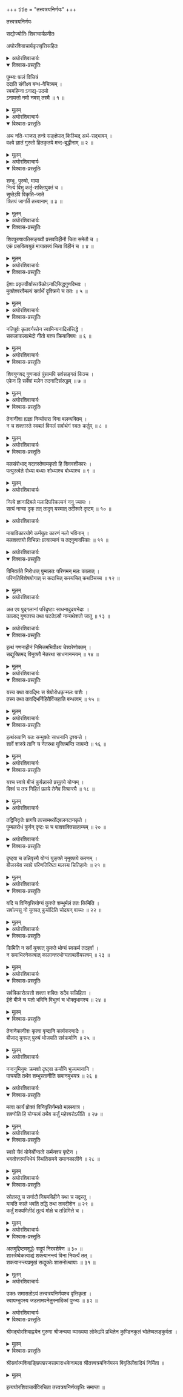 +++
title = "तत्त्वत्रयनिर्णयः"
+++
  
  
  
तत्त्वत्रयनिर्णयः  
  
सद्योज्योतिः शिवाचार्यप्रणीतः  
  
अघोरशिवाचार्यकृतवृत्तिसहितः  
  
<details><summary>अघोरशिवाचार्यः</summary>

सिद्धानि यत् प्रसादाद्  
दृष्टादृष्टानि वाञ्छितान्य् अचिरात् ।    
नत्वा शिवं विधास्ये  
तत्त्व-त्रय-निर्णये वृत्तिम् ॥  

  
तत्र तावदाचार्यः प्रारिप्सित-प्रकरणस्याविघ्न-परिसामाप्त्य्-अर्थं तत्-प्रतिपाद्येनार्थेन विशेषयन् परमेश्वरमेव प्रणमति-  
</details>
  
<details open><summary>विश्वास-प्रस्तुतिः</summary>

पुम्भ्यः फलं विचित्रं  
ददाति संवीक्ष्य बन्ध-वैचित्र्यम् ।  
स्वमहिम्ना ऽनाद्य्-उदयो  
ऽनायत्तो नमो नमस् तस्मै ॥ १ ॥
</details>

<details><summary>मूलम्</summary>

पुम्भ्यः फलं विचित्रं ददाति संवीक्ष्य बन्धवैचित्र्यम् ।  
स्वमहिम्नाऽनाद्युदयोऽनायत्तो नमो नमस्तस्मै ॥ १ ॥
</details>

<details><summary>अघोरशिवाचार्यः</summary>

अनादिरुदयः सर्वविषयज्ञानक्रियाप्रकाशो निर्मलत्वेन यस्य सोऽनाद्युदयः, तस्याप्यादिमुक्तत्वाभ्युपगमेऽनवस्था स्यादिति भावः । अत एव चासौ न कस्यचिदायत्तः, स्वतन्त्र इत्यर्थः । एवंविधो यः शक्त्यात्मना स्वेन महिम्ना बन्धचैचित्र्यमालोक्य मलावृतत्वेनास्वतन्त्रेभ्यः पुरुषेभ्यो विचित्रं फलं ददाति । तत्र पक्वमलेभ्यस्तत्पाकवैचित्र्यानुगुणं परापरमोक्षं ददाति, अपक्वमलेभ्यस्तत्परिपाकार्थमेव कर्मवैचित्र्यानुगुणं भोगरूपं फलं ददातीत्यनेनास्य सर्वानुग्राहकत्वं सिद्धम् । स च शिव एव, तस्यैव सर्वज्ञत्वसर्वकर्तृत्वात्मनाऽनादिसिद्धेन शिवत्वेन योगो यस्तस्मै शिवाय नमो नम इति ॥१ ॥  
  
इत्थं कृतपरगुरुनमस्कारः प्रकरणकरणं प्रतिजानीते-
</details>  
  
<details open><summary>विश्वास-प्रस्तुतिः</summary>

अथ नति-भाजस् तन्त्रे सङ्क्षेपात् किञ्चिद् अर्थ-सद्भावम् ।    
वक्ष्ये ज्ञातं गुरुतो हितकृतये मन्द-बुद्धीनाम् ॥ २ ॥  
</details>

<details><summary>मूलम्</summary>

अथ नतिभाजस्तन्त्रे सङ्क्षेपात् किञ्चिदर्थसद्भावम् ।    
वक्ष्ये ज्ञातं गुरुतो हितकृतये मन्दबुद्धीनाम् ॥ २ ॥  
</details>

<details><summary>अघोरशिवाचार्यः</summary>

अत्र ह्याचार्यः श्रीमद्-रौरव-सिद्धम् अर्थ-सद्-भावं तत्त्व-सङ्ग्रहेण सङ्क्षेपात् प्रकाश्य श्रीमत्-स्वायम्-भुवसिद्धमनेन प्रकाशयति । अत एव तत्समाप्तावुक्तम्- इत्यवदत् तत्त्वानि तु सद्योज्योतिः सुवृत्तिकृत् (श्लो० ५७) इति, श्रीमद्रौरववृत्तेरेव सुवृत्तित्वेन सिद्धत्वात् ।   
अत्राप्युपसंहारे वक्ष्यति- उक्तः समासतोऽयं तत्त्वत्रयनिर्णयश्च वृत्तिकृता ।   
स्वायम्भुवस्य (श्लो० ३२) इति । नतिर्नमस्कारः । सर्वात्मभिः क्रियमाणं भजतीति नतिभागत्र शिव एव, तस्यैव सर्वेश्वरत्वेन सर्वाराध्यत्वात् । तस्य शिवस्य तन्त्रे शास्त्रे गुरुसम्प्रदायादा परमेश्वरमविच्छिन्नाज्ज्ञातं मन्दबुद्धीनां हिताय वक्ष्य इति ॥ २ ॥
</details>  
  
<details open><summary>विश्वास-प्रस्तुतिः</summary>

शम्भुः, पुरुषो, माया  
नित्यं विभु कर्तृ-शक्तियुक्तं च ।    
सुप्तेऽपि विकृति-जाते  
त्रितयं जागर्ति तत्त्वानाम् ॥ ३ ॥  
</details>

<details><summary>मूलम्</summary>

शम्भुः पुरुषो माया नित्यं विभु कर्तृशक्तियुक्तं च ।    
सुप्तेऽपि विकृतिजाते त्रितयं जागर्ति तत्त्वानाम् ॥ ३ ॥  
</details>

<details><summary>अघोरशिवाचार्यः</summary>

अत्र शं सुखम् अप्रेर्यता-रूपं भावयतीति **शम्भुः** ।  
**शम्भु**-शब्देन समवेत-शक्त्य्-अविना-भूतः शिवः कथ्यते,  
**पुरुष**-शब्देन च जात्य्-एक-वचनेन सर्वे आत्मानः,  
**माया**-शब्देन च तन्त्रोच्चारितेन  
माया--महा-माया-रूपं शुद्धाशुद्धं जगद्-उपादान-द्वयम् उच्यते ।  
यदुक्तं श्रीमद्रौरवे- मायोपरि महामाया (४।२८) इति ।  

तच् च **त्रितयं नित्यम्** - अनादित्वात्,  
तेषाम् अप्य् आदिमत्त्वे ऽनवस्था-प्रसङ्गात्,  
नित्यत्वेन श्रवणाच् च ।   

किञ्च, **विभु** । तत्र शम्भुपुरुषौ सर्वगतावेव, असर्वगतत्वे व्योमादिवदमूर्तत्वेन गमनासम्भवात् । शिवस्य सर्वाधिष्ठानत्वमात्मनश्च देशान्तरकर्मफलभोगो नोपपद्यते यतः । माया च स्वकार्यव्यापिका । अत्र च मलस्याऽनाद्यात्मावारकत्वेनार्थान्नित्यत्वं व्यापित्वं च सिद्धमिति न पृथक् तस्योपादानम् । तथा कर्तृशक्तियुक्तं च । तत्र पतिपुरुषौ चेतनत्वाद् जगत्कर्तृत्वेन भोक्तृतया च कर्तृशक्तियुक्तौ, कर्तृत्वादेव च ज्ञातृशक्तियुक्तौ । दृक्क्रियात्मकमेव च स्वरूपं चैतन्यस्य । यच्छ्रूयते- चैतन्यं दृक्क्रियारूपम् (मृ० वि० २।५) इति । माया च कर्तुः परमेश्वरस्य शक्त्याऽधिष्ठिता । ततश्च तत्त्वानां त्रितयं कार्यवर्गे सङ्गृहीतेऽपि जागर्ति प्रकाशत एव ॥ ३ ॥  
  
इत्थमेषां साधर्म्यमुक्त्वा वैधर्म्यमाह-
</details>  
  
<details open><summary>विश्वास-प्रस्तुतिः</summary>

शिवपुरुषावतिसङ्ख्यौ प्रसवविहीनौ चिता समेतौ च ।    
एकं प्रसवित्वयुतं मायातत्त्वं चिता विहीनं च ॥ ४ ॥  
</details>

<details><summary>मूलम्</summary>

शिवपुरुषावतिसङ्ख्यौ प्रसवविहीनौ चिता समेतौ च ।    
एकं प्रसवित्वयुतं मायातत्त्वं चिता विहीनं च ॥ ४ ॥  
</details>

<details><summary>अघोरशिवाचार्यः</summary>

तत्र आत्मवर्गोऽनन्तत्वादतिसङ्ख्यः, शिवोऽप्यनन्तचिदचिद्वस्त्वधिष्ठानादौपचारिणेक भेदानन्त्येन युक्तत्वादुपचारेणातिसङ्ख्यः । अथवा मुक्तात्मनामपि मलापनयनादभिव्यक्तेन सर्वविषयेण ज्ञानक्रियात्मना शिवत्वेन योगाच्छिवपदेनोपादानं कृत्वाऽतिसङ्ख्यत्वमुक्तम् । तौ च द्वावविकारित्वात् प्रसवेन परिणामात्मना विहीनौ प्रोक्तवच्चैतन्ययुक्तौ च । मायातत्त्वं तु शद्धमशुद्धं वा परमोपादानत्वादेकम् ।   
अनेकत्वे ह्यचैतन्ये सत्यनेकत्वात् कारणपूर्वकत्वं स्यात् । उपादानत्वादेव च तत् कार्यप्रसवयुक्तं मृदादिवदचेतनं च ॥ ४ ॥  
  
इत्थं शिवात्मनोर्मायातत्त्वाद् वैधर्म्यं प्रदर्श्याऽधुना शिवस्यात्मनां च वैधर्म्यं दर्शयितुमाह-
</details>  
  
<details open><summary>विश्वास-प्रस्तुतिः</summary>

ईशाः प्रवृत्तवीर्यास्तत्रैकोऽनादिसिद्धगुणविभवः ।    
मुक्तेश्वरवैमल्यं सर्वार्थे दृक्क्रिये च ततः ॥ ५ ॥  
</details>

<details><summary>मूलम्</summary>

ईशाः प्रवृत्तवीर्यास्तत्रैकोऽनादिसिद्धगुणविभवः ।    
मुक्तेश्वरवैमल्यं सर्वार्थे दृक्क्रिये च ततः ॥ ५ ॥  
</details>

<details><summary>अघोरशिवाचार्यः</summary>

प्रवृत्तवीर्याः सर्वविषयसामर्थ्या ये, ते सर्व एव स्वतन्त्रत्वादीशशब्दवाच्याः ।   
तेषु मध्यादेकः परमशिवोऽनादिसिद्धगुणसम्पदित्युक्तम् । ततश्च मुक्तात्मनां पतिसमत्वभाजाम्, ईश्वराणां विद्येश्वरादीनां ततः शिवादेव निमित्तभूताद्वैमल्यं शिवत्वाभिव्यक्तिश्च सम्पन्ना । तत्र विद्येशादयोऽधिकारमलांशयोगाच्छिवनियोगेनाधिकारं कुर्वन्ति, मुक्तात्मानस्तु तदप्रेर्यत्वात् तेनैव परानुग्रहनिर्वाहाच्च न प्रवर्तन्ते ॥ ५ ॥  

नन्वनादिमुक्तस्य शिवस्यापि सकलनिष्कलादिभेद ईशानतत्पुरुषादिभेदश्च श्रूयते, अत आह-  
</details>  

<details open><summary>विश्वास-प्रस्तुतिः</summary>

नतिपूर्वः कृतवर्गस्तेन स्वामिन्यनादिसंसिद्धे ।  
सकलाकलप्रभेदो गीतो यश्च क्रियाविषयः ॥ ६ ॥
</details>

<details><summary>मूलम्</summary>

नतिपूर्वः कृतवर्गस्तेन स्वामिन्यनादिसंसिद्धे ।  
सकलाकलप्रभेदो गीतो यश्च क्रियाविषयः ॥ ६ ॥
</details>

<details><summary>अघोरशिवाचार्यः</summary>

कृतवर्गः शुद्धाशुद्धरूपः कार्यवर्गः, नतिपूर्वं शुद्धाशुद्धोपादानपरिणामपूर्वः, उत्पद्यत इति शेषः । तेनाऽनादिसिद्धे तस्मिन् यः सकलादिभेदः, यश्च क्रियाविषयः सृष्ट्यादिपञ्चककृत्यविषयः सद्योजातादिभेदः, स्वकार्योद्योगादिभेदात् सृष्ट्यादिकार्योपाधिभेदाच्चोपचारेण शास्त्रेषु गीतो न परमार्थिकः । यच्छ्रूयते- अधिकारी च भोगी च लयी स्यादुपचारतः इति, तद्भेदः कृत्यभेदेन न भेदः परमार्थतः इति (च?), ईशः सदाशिवः शान्तः कृत्यभेदाद् विभिद्यते इति (च) । पशुविषयः सकलाकलप्रभेदो वास्तव एव । तथाहि- बन्धत्रययुक्तः कलादियोगे, विज्ञानादिना कर्मक्षयेऽपि संस्कारवशात् किञ्चित्कालमवस्थितश्चेति द्विविधः सकलः । अकलोऽपि द्विविधः । तत्र प्रलयेन कलादेरुपसंहृतत्वान्मलकर्मयुक्तः प्रलयाकलः, विज्ञानयोगादिना कर्मक्षयेण केवलमलमात्रयुक्तो विज्ञानकेवलः ।   
मुक्तस्त्वमल एव । यदुक्तं श्रीमत्स्वायम्भुवे- अथात्माऽविमलो बद्धः पुनर्मुक्तश्च दीक्षया । विज्ञेयः स त्रिधावस्थः केवलः सकलोऽमलः ॥ इति ॥ ६ ॥

अथ बद्धस्वरूपमाह-
</details>

<details open><summary>विश्वास-प्रस्तुतिः</summary>

शिवगुणवद् गुणजातं पुंसामपि सर्वसङ्गतं किञ्च ।  
एकेन हि सर्वेषां मलेन तदनादिसंरुद्धम् ॥ ७ ॥
</details>

<details><summary>मूलम्</summary>

शिवगुणवद् गुणजातं पुंसामपि सर्वसङ्गतं किञ्च ।  
एकेन हि सर्वेषां मलेन तदनादिसंरुद्धम् ॥ ७ ॥
</details>

<details><summary>अघोरशिवाचार्यः</summary>

शिववज्ज्ञानक्रियात्मकं व्यापकं स्वरूपमात्मनामप्यस्तीति । उक्तं च श्रीमन्मृगेन्द्रे- चैतन्यं दृक्क्रियारूपं तदस्त्यात्मनि सर्वदा । सर्वतश्च यतो मुक्तौ श्रूयते सर्वतोमुखम् ॥ (वि० २।५) इति । तच्च व्यञ्जकापेक्षत्वात् सर्वेषामात्मनां स्वरूपं केनचिदेकेन मलेनानादिकृत्वा संरुद्धमवसीयते । तच्च मलमनादित्वादेकमेव । अनेकत्वे ह्यचेतनत्वाद् घटादिवत् कारणान्तरं मृग्यम् । ततश्चात्मनामनाद्यावरणं न सम्भवति । तदुक्तं श्रीमत्स्वायम्भुवे- अथानादिमलः पुंसाम् (३३।१) इति ॥ ७ ॥
</details>

<details open><summary>विश्वास-प्रस्तुतिः</summary>

तेनानीशा ह्यज्ञा निर्व्यापारा विना बलव्यक्तिम् ।  
न च शक्तास्ते स्वबलं विमलं सर्वार्थगं स्वतः कर्तुम् ॥ ८ ॥
</details>

<details><summary>मूलम्</summary>

तेनानीशा ह्यज्ञा निर्व्यापारा विना बलव्यक्तिम् ।  
न च शक्तास्ते स्वबलं विमलं सर्वार्थगं स्वतः कर्तुम् ॥ ८ ॥
</details>

<details><summary>अघोरशिवाचार्यः</summary>

मलयुक्तत्वाच्चात्मानः स्वबलव्यक्तिं विनाऽस्वतन्त्रा अज्ञा अक्रियाश्च भवन्ति, ततस्तद्व्यञ्जकं शिवमपेक्षन्त इति भावः । नन्वात्मानो ज्ञानादिना स्वबलव्यक्तिं करिष्यन्ति ? तदयुक्तमित्याह- न च शक्ता इति । अयमभिप्रायः- मलस्य द्रव्यत्वाच्चक्षुषः पटलस्येव न ज्ञानमात्रान्निवृत्तिः, अपि तु चक्षुर्वैद्यव्यापारेणेवेश्वरव्यापारेण दीक्षाख्येनैवेति । एतच्च विस्तरेणोक्तमस्माभिस्तत्त्वसङ्ग्रहलघुटीकायाम् ॥ ८ ॥
</details>

  
<details open><summary>विश्वास-प्रस्तुतिः</summary>

मलसंरोधाद् यदतस्तेषामकृतो हि शिववशीकारः ।    
पत्युस्त्वेते रोध्या बध्याः शोध्याश्च बोध्याश्च ॥ ९ ॥  
</details>

<details><summary>मूलम्</summary>

मलसंरोधाद् यदतस्तेषामकृतो हि शिववशीकारः ।    
पत्युस्त्वेते रोध्या बध्याः शोध्याश्च बोध्याश्च ॥ ९ ॥  
</details>

<details><summary>अघोरशिवाचार्यः</summary>

मलावृतत्वात् तेषामनावृतेन शिवेन वशीकारोऽकृतोऽनादिसिद्ध इति यदतोऽस्मात् कारणात् ते रोधशक्त्या रोध्याः, कर्मभोगार्थं कलादिबन्धेन बध्याश्च ।   
रोधश्चात्र पाशसामर्थ्योत्पादनेनात्मनां यथानुगुणभोगभोजनात्मकस्तिरोभावः ।   
ततश्च मलपरिपाके सति दीक्षया मलादिपाशापनयनेन शोध्याः, तयैव शिवत्वव्यक्त्या प्रबोध्याश्च भवन्ति ॥ ९ ॥  
  
अत्र पराशङ्का-  
</details>  
  
नित्ये ज्ञानादिबले मलादिपरिकल्पनं ननु ज्यायः ।  
सत्यं नान्या दृक् तत् तादृग् यस्मात् तदीश्वरे दृष्टम् ॥ १० ॥  

<details><summary>अघोरशिवाचार्यः</summary>

ननु ज्ञानक्रियाबले नित्ये सिद्धे तदावारकत्वेन मलादिकल्पनं ज्यायो भवति नान्यथा, तस्य तु कादाचित्कत्वदर्शनात् कथमेवं कल्प्यते ? अत आह- सत्यमिति ।   
यस्मादीश्वरे तद् ज्ञानक्रियात्मकं चैतन्यं तादृग् नित्यं दृष्टम्, तस्मादात्मस्थमपि तत् चैतन्यत्वान्नान्या दृग् नित्यमेव । अन्यथा आत्मनां विकारित्वेनाचेतनत्वादनित्यत्वादिदोषप्रसङ्गः स्यादिति भावः ॥ १० ॥  
  
किञ्च, मलाद्यभावे शरीरादियोगोऽप्यस्य न सम्भवतीत्याह-  
</details>  
  
मायाविकारयोगे कर्मयुतः कारणं मलो भविनाम् ।  
मलशक्तयो विभिन्नाः प्रत्यात्मानं च तद्गुणावरिकाः ॥ ११ ॥  

<details><summary>अघोरशिवाचार्यः</summary>

कर्मभोगार्थमेव शरीरादेरिष्टत्वान्निर्मलस्य मुक्तात्मनस्तदसम्भवाच्च शरीरादियोगो नास्ति । तदुक्तं श्रीमत्स्वायम्भुवे- तद्भावभाविनो भावाः सर्वे मायात्मकाः पशोः इति, तथा- कर्मतश्च शरीराणि विविधानि (विषयाः कारकाणि चेति तत्रत्यः पाठः ।) शरीरिणाम् (स्वाय० ३२।१३) इति । नन्वेवं चेन्मलस्यैकत्वादेकमोक्षे सर्वमोक्षप्रसङ्गः ? अत आह- मलशक्तय इति । मलस्य प्रत्यात्मनियतानेकशक्तित्वादेकस्याः पाकेन निवृत्तौ तदावार्यस्यैव मोक्षो न सर्वस्येति भावः ॥ ११ ॥  
  
एतदेवाह-
</details>  
  
<details open><summary>विश्वास-प्रस्तुतिः</summary>

विनिवर्तते निरोधात् पुम्बलतः परिणमन् मलः कालात् ।    
परिणतिविशेषयोगात् स कदाचित् कस्यचित् कथञ्चिच्च ॥ १२ ॥  
</details>

<details><summary>मूलम्</summary>

विनिवर्तते निरोधात् पुम्बलतः परिणमन् मलः कालात् ।    
परिणतिविशेषयोगात् स कदाचित् कस्यचित् कथञ्चिच्च ॥ १२ ॥  
</details>

<details><summary>अघोरशिवाचार्यः</summary>

मलो हि परिणमन् पुम्बलविषयादावरणान्निवर्तते । स चाचेतनत्वान्न स्वयं निवर्तते, अपि त्वीश्वरस्य व्यापारेणैवेत्युक्तम् । स च परिणामः क्रमविकासस्वभावानां पद्मानामिवाऽनियतकाल इत्याह- परिणतिविशेष इति ॥ १२ ॥  
  
अत एव परिणतिविशेषयोगान्मलपाकतारतम्येनात्मनां साधनभेदात् परापरमुक्तिभेद इत्याह-  
</details>  
  
अत एव पुद्गलानां परिदृष्टाः साधनादुदयभेदाः ।  
कालाद् गुणतश्च तथा घटतेऽसौ नान्यथेशतो जातु ॥ १३ ॥  

<details><summary>अघोरशिवाचार्यः</summary>

मोक्षः सप्तप्रकारोऽयम् (यो० ५।६७) इत्यादि श्रीमतङ्गादिश्रूयमाणः साधनभेदाद् भक्तिश्रद्धादिगुणभेदात् कालभेदाच्च जायमानोऽसौ मोक्षात्मक उदयभेदो मलपरिणतिविशेषादेव घटते, नान्यथा । न चेश्वरात् तदनपेक्षादेष भेदो भवति, पक्षपातादिदोषप्रसङ्गात् । न चास्य सर्वानुग्राहकस्य पक्षपातः ॥ १३ ॥  
  
अत एव नैष्ठिक्यादिदीक्षाभेदस्याप्युपपत्तिरित्याह-
</details>  
  
<details open><summary>विश्वास-प्रस्तुतिः</summary>

इत्थं गणनाहीनं निमित्तमभिवीक्ष्य चेश्वरेणोक्तम् ।    
सद्युक्तिमद् विमुक्तौ नेतरथा साधनानन्त्यम् ॥ १४ ॥  
</details>

<details><summary>मूलम्</summary>

इत्थं गणनाहीनं निमित्तमभिवीक्ष्य चेश्वरेणोक्तम् ।    
सद्युक्तिमद् विमुक्तौ नेतरथा साधनानन्त्यम् ॥ १४ ॥  
</details>

<details><summary>अघोरशिवाचार्यः</summary>

एकरूपे मलपरिपाके तन्निवृत्त्युपायस्तत्फलं चैकरूपमेव स्यादिति भावः । एष च दीक्षाभेदो मलपरिपाकादिभेदश्चास्माभिः मृगेन्द्रवृत्तिदीपिकायां विस्तरेणोक्तः ॥ १४ ॥  
  
साधनानन्त्यमेव प्रपञ्चयितुमाह-
</details>  
  
<details open><summary>विश्वास-प्रस्तुतिः</summary>

यस्य यथा यावद्भिः स श्रेयोरोधकृन्मलः पाशैः ।    
तस्य तथा तावद्भिर्निहितैर्विजहाति बन्धत्वम् ॥ १५ ॥  
</details>

<details><summary>मूलम्</summary>

यस्य यथा यावद्भिः स श्रेयोरोधकृन्मलः पाशैः ।    
तस्य तथा तावद्भिर्निहितैर्विजहाति बन्धत्वम् ॥ १५ ॥  
</details>

<details><summary>अघोरशिवाचार्यः</summary>

यस्य विज्ञानकलादेरात्मनो यावद्भिः पाशैः सह यथा मलो रोधं करोति ।   
विज्ञानकलस्य केवल एवाज्ञत्वाक्रियत्वव्याघातभाक्त्वादिभिः स्वकार्यात्मकैः पाशैः संरोधकृत् । तदुक्तं श्रीमत्स्वायम्भुवे- तत्सद्भाववशोऽज्ञत्वादिति पाशौघः इति ।   
प्रलयाकलस्य तु कर्मभिश्च, सकलस्यापि तदनुगुणैः साधारणासाधारणरूपैस्तद्भुवनादिभिश्च रोधं करोति, तस्य तावद्भिरात्मना सह निहितैः सद्भिर्बन्धत्वं विजहाति ॥ १५ ॥  
  
ततश्च-
</details>  
  
<details open><summary>विश्वास-प्रस्तुतिः</summary>

इत्थंरूपाणि यतः सन्मुक्तेः साधनानि दृश्यन्ते ।    
शार्वे शास्त्रे तानि च नेतरथा युक्तिमन्ति जायन्ते ॥ १६ ॥  
</details>

<details><summary>मूलम्</summary>

इत्थंरूपाणि यतः सन्मुक्तेः साधनानि दृश्यन्ते ।    
शार्वे शास्त्रे तानि च नेतरथा युक्तिमन्ति जायन्ते ॥ १६ ॥  
</details>

<details><summary>अघोरशिवाचार्यः</summary>

इत्थंरूपाणि व्यस्तसमस्तपाशच्छेदकारीणि सकलादिभेदेन साधारनिराधारभेदानि नैष्ठिक्यादिभेदभिन्नानि च दीक्षाख्यानि साधनानि यतः शास्त्रे श्रूयन्ते, ततश्चतानीतरथा मलपरिणतिविशेषात्मककारणभेदाभावे युक्तिमन्ति च न भवन्ति । ततः साधनभेदः, श्रुत्यन्यथानुपपत्त्या मोक्षभेदः, तत्कारणमलपरिपाकभेदश्चावश्यमभ्युपगन्तव्यः । मलपरिपाकचिह्नानि च शास्त्रेषु श्रूयन्ते- येषां शरीरिणां शक्तिः पतत्यविनिवृत्तये । तेषां तल्लिङ्गमौत्सुक्यं मुक्तौ द्वेषो भवस्थितौ ॥ भक्तिश्च शिवभक्तेषु श्रद्धा तच्छासके  
  
विधौ । (मृ० वि० ५।४-५) इत्यादि । ततस्तच्चिह्ननिश्चय एव गुरुभिर्दीक्षा कर्तव्या, नान्यथेति ॥   
१६ ॥  
  
तत्र प्रश्नः-  
  
परिणामयति मलं कः कर्मापेक्ष्यैव चित्रकमणुभ्यः ।  
बीजाद् ददाति चित्र्यं निष्कृष्य च यः ससाधनं भोगम् ॥ १७ ॥  
  
मलस्याचेतनत्वान्न स्वतः पाको युज्यत इत्यर्थः । अत्र उत्तरमाह- कर्मापेक्ष्यैवेति । यः कर्मवैचित्र्यानुगुणं भोगं सुखदुःखात्मकं तत्साधनानि शरीरादीनि बीजाद् मायातत्त्वादशुद्धान्निष्कृष्योत्पाद्य ददाति, स शिव एव मलमपि रोधशक्त्या पाचयति ।   
तत्र च अशुद्धाध्वन्यनन्तद्वारेणैवाऽस्य कर्तृत्वम् । यदुक्तं श्रीमत्किरणे- शुद्धेऽध्वनि शिवः कर्ता प्रोक्तोऽनन्तोऽसिते प्रभुः (वि० ३।२७) इति ॥ १७ ॥  
  
किञ्च-
</details>  
  
<details open><summary>विश्वास-प्रस्तुतिः</summary>

यश्च स्वापे बीजं कुर्वन्नास्ते प्रसूतये योग्यम् ।    
विश्वं च तत्र निहितं प्रलये तेनैव विश्रान्त्यै ॥ १८ ॥  
</details>

<details><summary>मूलम्</summary>

यश्च स्वापे बीजं कुर्वन्नास्ते प्रसूतये योग्यम् ।    
विश्वं च तत्र निहितं प्रलये तेनैव विश्रान्त्यै ॥ १८ ॥  
</details>

<details><summary>अघोरशिवाचार्यः</summary>

स्वापे शिवोऽपि चित्रशक्तिं मायां पुनः प्रसवयोग्यां करोति, तथाविधांश्चात्मनः पुनर्भोगयोग्यान् विधत्ते ॥ १८ ॥  
  
कर्म च भुक्त्यै पुंसां जाग्रति विश्वेऽपि किञ्चिदीशानः ।  
समलं स महाबलदः कारुण्यात् सर्वदैव विनिवृत्त्यै ॥ १९ ॥  
  
कर्म च पुंसां भोगयोग्यं करोति पाचयतीत्यर्थः । तदुक्तं श्रीमन्मृगेन्द्रे-

स्वापेऽप्यास्ते बोधयन् बोधयोग्यान् रोध्यान् रुन्धन् पाचयन् कर्मिकर्म ।  
मायाशक्तीर्व्यक्तियोग्याः प्रकुर्वन् पश्यन् सर्वं यद्यथा वस्तुजातम् ॥ इति, 

(वि० ४।१५)

भोगसाधनमाक्षिप्य कृत्वा कारणसंश्रयम् ।    
तच्च सात्मकमाक्रम्य विश्रमायावतिष्ठते ॥  
भविनां भवखिन्नानां सर्वभूतहितो यतः । इति च ।  
     (वि० ४।१३-१४)  
  
इत्थं प्रलयेऽपि शिवस्य व्यापारं प्रदर्श्य स्थितिकाले तद्व्यापारमाह- जाग्रति विश्वेऽपीति । महान्तं बलं सर्वज्ञसर्वकर्तृतारूपमात्मभ्यो ददातीति महाबलदः स  
  
ईशानो विश्वे जाग्रत्यपि सर्वदा करुणायुक्तत्वान्मलसहितं किञ्चित् कर्म पाकेन भोगेन विनिवृत्त्यै योग्यं करोति, मलपरिपाकार्थं यत्किञ्चित् पक्वं कर्म स्थितिकाले भोजयतीत्यर्थः ॥ १९ ॥  
  
किञ्च-  
</details>  

तद्विनिवृत्तेः प्रागपि तत्सामर्थ्योद्बलनदानकृते ।  
पुम्बलरोधं कुर्वन् दृष्टः स च पाशशक्तिसाहाय्यम् ॥ २० ॥  

<details><summary>अघोरशिवाचार्यः</summary>

मलनिवृत्तेः प्रागपि तस्याचेतनस्य स्वतः पाकस्यासम्भवात् तत्सामर्थ्योपोद्बलनार्थं तिरोधानशक्त्या पुरुषबलरोधं पाशशक्तिसाहाय्यं च कुर्वन् परमेश्वरो दृश्यते । नन्वात्मानुग्रहाय प्रवृत्तस्यात्मतिरोधानेन पाशानुग्रहोऽनुपपन्नः ? तन्न, मलस्य पाकादेव निवर्तयितुं शक्यत्वात् । तत्पाकार्थं मायीयबन्धसम्बन्धेन भोगभोजनात्मकं तिरोधानं दुःखावहं क्षारादिनेव वैद्यः करोतीति तदप्यनुग्रहार्थमेवेत्यविरोधः । तदुक्तं श्रीमन्मृगेन्द्रे- यथा क्षारादिना वैद्यस्तुदन्नपि न रोगिणम् । कोटाविष्टार्थदायित्वाद् दुःखहेतुः प्रतीयते ॥ (वि० ७।१८) इति ॥ २० ॥  
  
ततश्च-
</details>  
  
<details open><summary>विश्वास-प्रस्तुतिः</summary>

दृष्ट्वा च तन्निवृत्त्यै योग्यं युङ्क्ते नृमुक्तये करणम् ।    
बीजस्येव स्वापे परिणतिरिष्टा मलस्य चितिहानेः ॥ २१ ॥  
</details>

<details><summary>मूलम्</summary>

दृष्ट्वा च तन्निवृत्त्यै योग्यं युङ्क्ते नृमुक्तये करणम् ।    
बीजस्येव स्वापे परिणतिरिष्टा मलस्य चितिहानेः ॥ २१ ॥  
</details>

<details><summary>अघोरशिवाचार्यः</summary>

निवृत्तियोग्यं पक्वं तन्मलं दृष्ट्वा शिवः पशुमोक्षाय दीक्षाख्यं स्वशक्तिरूपं करणं युङ्क्ते, प्रयोजयतीत्यर्थः । यद्येवं कर्मभोगस्यैव मलपाकहेतुतयाऽभिधानात् प्रलये मलस्य पाको न स्यादत आह- बीजस्येवेति ।   
अचेतनत्वान्मलस्य मायावच्चेतनशिवाधिष्ठानेन तदानीमपि पाकः सम्भवत्येवेत्युक्तम् ॥ २१ ॥  
  
अत्र पराशङ्का-
</details>  
  
<details open><summary>विश्वास-प्रस्तुतिः</summary>

यदि च विनिवृत्तियोग्यं कुरुते शम्भुर्मलं ततः किमिति ।    
सर्वात्मसु नो युगपत् कुर्यादिति चोदयन् वाच्यः ॥ २२ ॥  
</details>

<details><summary>मूलम्</summary>

यदि च विनिवृत्तियोग्यं कुरुते शम्भुर्मलं ततः किमिति ।    
सर्वात्मसु नो युगपत् कुर्यादिति चोदयन् वाच्यः ॥ २२ ॥  
</details>

<details><summary>अघोरशिवाचार्यः</summary>

इत्थं वदन्नेवं प्रत्यनुयोज्य इत्याह- इति चोदयन्निति । कथमित्याह-
</details>  
  
<details open><summary>विश्वास-प्रस्तुतिः</summary>

किमिति न सर्वं युगपत् कुरुते भोग्यं स्वकर्म तदहर्वा ।    
न समाधिरनेकत्वात् कालान्तरभोग्यताबलीयस्त्वम् ॥ २३ ॥  
</details>

<details><summary>मूलम्</summary>

किमिति न सर्वं युगपत् कुरुते भोग्यं स्वकर्म तदहर्वा ।    
न समाधिरनेकत्वात् कालान्तरभोग्यताबलीयस्त्वम् ॥ २३ ॥  
</details>

<details><summary>अघोरशिवाचार्यः</summary>

तदहर्वेति । यदैवागतं तदैवेत्यर्थः । ननु कर्मणामश्वमेधब्रह्महत्यादीनां विरुद्धफलत्वान्न एकस्मिन् काले भोगः सम्भवतीति चे, तदेतत्समाधानं न युक्तमित्याह- न समाधिरिति ॥ २३ ॥  
  
कथं न समाधिरित्यत आह-
</details>  
  
<details open><summary>विश्वास-प्रस्तुतिः</summary>

सर्वविकारोत्पत्तौ शक्ता शक्तिः सदैव सन्निहिता ।    
ईशे बीजे च यतो भविनि विभुत्वं च भोक्तृभावश्च ॥ २४ ॥  
</details>

<details><summary>मूलम्</summary>

सर्वविकारोत्पत्तौ शक्ता शक्तिः सदैव सन्निहिता ।    
ईशे बीजे च यतो भविनि विभुत्वं च भोक्तृभावश्च ॥ २४ ॥  
</details>


<details open><summary>विश्वास-प्रस्तुतिः</summary>

तेनानेकानीशः कृत्वा वृन्दानि कार्यकरणादेः ।    
बीजाद् युगपत् पुरुषं भोजयति सर्वकर्माणि ॥ २५ ॥  
</details>

<details><summary>मूलम्</summary>

तेनानेकानीशः कृत्वा वृन्दानि कार्यकरणादेः ।    
बीजाद् युगपत् पुरुषं भोजयति सर्वकर्माणि ॥ २५ ॥  
</details>

<details><summary>अघोरशिवाचार्यः</summary>

यस्माच्छिवे साधारणासाधारणमायाविकारोत्पत्तौ समर्था शक्तिर्वर्तते, मायायां च समस्तकर्मफलव्यापकत्वं संसारिणि च व्यापकत्वं भोक्तृत्वं च विद्यते, ततो मायातत्त्वाद् युगपदेवानेकानि शरीरादीन्युत्पाद्य शिवः पुरुषं सर्वकर्माणि भोजयेदिति भवत्पक्षेऽपि प्रसज्यते ॥ २४-२५ ॥  
  
पुनरपि पूर्वपक्ष्याशङ्कते-  
</details>  
  
नन्वनुमिनुमः क्रमशो दृष्ट्वा कर्माणि भुज्यमानानि ।  
पाचयति तथैव शम्भुस्तानीति समानमुभयत्र ॥ २६ ॥  

<details><summary>अघोरशिवाचार्यः</summary>

क्रमिकस्य भोग्यस्य दर्शनात् क्रमिक एव कर्मपाकः शिवेन पाच्ययोग्यतानुरूपं पद्मादेरिव सवित्रादिना क्रियत इत्यनुमीयते । ततो नास्माकं युगपत् कर्मभोजनप्रसङ्गः । एवं चेदस्माभिरपि क्रमिक एवात्मनां संसारवैराग्यशिवभक्त्यादिशक्तिपातचिह्नं दृष्ट्वा शक्तिपातहेतुर्मलपाकस्तादृशोऽनुमीयते । ततो न सर्वेषां युगपन्मलपरिपाक इति वयमपि न पर्यनुयोज्या एव । यदुक्तम्- (लौकिकन्यायसाहस्र्यां १३९ सङ्ख्याको न्याय इति म० पा० वृत्तौ विद्यापादे (पृ० २१८-२१९, टि० २२) द्रष्टव्यम् ।) यत्र स्यादुभयोर्दोषः परिहारोऽपि वा समः । नैकः पर्यनुयोक्तव्यस्तादृगर्थविनिश्चये ॥ इत्यभिप्रायेणाह- समानमिति ॥ २६ ॥  
  
एतदेव प्रपञ्चयति-
</details>  
  
<details open><summary>विश्वास-प्रस्तुतिः</summary>

मत्वा कार्यं प्रोक्तं विनिवृत्तिर्गम्यते मलस्यात्र ।    
शक्नोति हि योग्यत्वं तथैव कर्तुं महेश्वरोऽपीति ॥ २७ ॥  
</details>

<details><summary>मूलम्</summary>

मत्वा कार्यं प्रोक्तं विनिवृत्तिर्गम्यते मलस्यात्र ।    
शक्नोति हि योग्यत्वं तथैव कर्तुं महेश्वरोऽपीति ॥ २७ ॥  
</details>

<details><summary>अघोरशिवाचार्यः</summary>

अत्र हि प्रोक्तं कार्यं दीक्षानुष्ठानात्मकं शक्तिपाताविनाभूतं दृष्ट्वा मलस्य विनिवृत्तिर्ज्ञायते, ततः क्रमिककार्यदर्शनात् क्रमिकमेव मलपरिपाकं शिवः कुर्यान्न युगपदित्यनुमीयत इत्यर्थः ॥ २७ ॥  
  
इत्थं क्रमिकस्यैव मलपाकादेः स्थितिकाले दर्शनात् संहारसमयेऽपि पाच्यानुगुण एव मलादेः पाको न युगपत् सर्वेषां पाकोत्पत्तिरिति तद्विषयप्रश्नेऽपि भवता उत्तरमभिधेयम्,  
  
अतोऽस्मान् प्रति युगपन्मलपाकपर्यनुयोगो भवतो न युक्त इत्यभिप्रायेणाह-
</details>  
  
<details open><summary>विश्वास-प्रस्तुतिः</summary>

स्वापे चैवं योनेर्योग्यत्वे कर्मणश्च पृष्टेन ।    
भवतोत्तरमभिधेयं स्थितिसमये समानकालीने ॥ २८ ॥  
</details>

<details><summary>मूलम्</summary>

स्वापे चैवं योनेर्योग्यत्वे कर्मणश्च पृष्टेन ।    
भवतोत्तरमभिधेयं स्थितिसमये समानकालीने ॥ २८ ॥  
</details>

<details><summary>अघोरशिवाचार्यः</summary>

योनेर्मायाया योग्यत्वं प्रसूतिसामर्थ्योत्पादः, कर्मणस्तु फलदानयोग्यत्वं पाक एव । शेषं सुगमम् ॥ २८ ॥  
  
कथमुत्तरमभिधेयमित्यत आह-
</details>  
  
<details open><summary>विश्वास-प्रस्तुतिः</summary>

स्रोतस्तु च सर्गादौ नियमविहीने यथा च यद्वस्तु ।    
यावति काले भवति तद्धि तथा तावदीशेन ॥ २९ ॥  
कर्तुं शक्यमितीदं तुल्यं मोक्षे च तन्निमित्ते च ।
</details>

<details><summary>मूलम्</summary>

स्रोतस्तु च सर्गादौ नियमविहीने यथा च यद्वस्तु ।    
यावति काले भवति तद्धि तथा तावदीशेन ॥ २९ ॥  
कर्तुं शक्यमितीदं तुल्यं मोक्षे च तन्निमित्ते च ।  
</details>

<details><summary>अघोरशिवाचार्यः</summary>
 
एवमुत्पत्तिनियमविहीने शरीरादिसर्गे तत्स्थितौ संहारे वा दृश्यमाने सति मायास्रोतस्सु मध्याद् यद्यद्वस्तु यावति काले येन प्रकारेण समुत्पद्यते, तद्वस्तु तावति काले तादृगेवेश्वरेण कर्तुं शक्यते, नान्यथेति भवता मायाकार्योत्पत्तियौगपद्यप्रश्नस्य उत्तरमभिधेयम् । एवं कर्मपाकादावपीत्युक्तम् । एष च परिहारो मोक्षदानयौगपद्यप्रश्ने तद्धेतोर्मलपाकस्य यौगपद्यप्रश्ने वा समान इत्याह- इदं तुल्यमिति ॥ २९ ॥  
  
अस्य च मलस्य वस्त्वात्मकं रूपमेकत्वादि च विस्तरेण शास्त्रेषूक्तमित्याह-  
  
</details>  
  
<details open><summary>विश्वास-प्रस्तुतिः</summary>

अलमुद्दिष्टमशुद्धेः सद्रूपं निरवशेषेण ॥ ३० ॥  
शास्त्रेष्वेकत्वाद्यं शक्त्यानन्त्यं विना निवर्त्यं तत् ।    
शक्त्यानन्त्यप्रमुखं सद्युक्तेः शासनोत्थायाः ॥ ३१ ॥  
</details>

<details><summary>मूलम्</summary>

अलमुद्दिष्टमशुद्धेः सद्रूपं निरवशेषेण ॥ ३० ॥  
शास्त्रेष्वेकत्वाद्यं शक्त्यानन्त्यं विना निवर्त्यं तत् ।    
शक्त्यानन्त्यप्रमुखं सद्युक्तेः शासनोत्थायाः ॥ ३१ ॥  
</details>

<details><summary>अघोरशिवाचार्यः</summary>

यच्छ्रूयते- तदेकं सर्वभूतानामनादि निबिडं महत् ।   
प्रत्यात्मस्थस्वकालान्तापायिशक्तिसमूहवत् ॥ (मृ० वि० ७।८) इत्यादि, तच्च तस्य स्वरूपं प्रोक्तवत् शक्त्यानन्त्यं विना पुरुषेभ्यो न निवर्तयितुं शक्यम्, एकमोक्षे सर्वमोक्षप्रसङ्गात्, एकस्यापि वा मोक्षाभावप्रसङ्गाच्चेत्याह- शक्त्यानन्त्यमिति ।   
एतच्चानन्तशक्तित्वादिस्वरूपं मलस्य शास्त्रसिद्धतया युक्त्या च साध्यत इत्याह- शक्त्यानन्त्यप्रमुखमिति । उद्दिष्टमिति पूर्वेणैव सम्बन्धः । आदिशब्देन अनादित्वादि गृह्यते । यच्छ्रूयते- तदनादिस्थमर्वाग् वा तद्धेतुस्तदतोऽन्यथा । रुणद्धि मुक्तानेवं चेन्मोक्षे यत्नस्ततो मृषा ॥ (मृ० वि० ७।९) इत्यादि । एष च मलविचारोऽस्माभिर्मृगेन्द्रवृत्तिदीपिकायां विस्तरेण दर्शित इति तत एवावधेयः ।   
ग्रन्थविस्तरभयात्तु नात्र लिख्यते ॥ ३०-३१ ॥

अथ प्रकरणोपसंहारः-  
</details>  
  
उक्तः समासतोऽयं तत्त्वत्रयनिर्णयश्च वृत्तिकृता ।  
स्वायम्भुवस्य जडतामपनेतुमनादिकां पुम्भ्यः ॥ ३२ ॥  

<details><summary>अघोरशिवाचार्यः</summary>

अनादिमलावृतज्ञानक्रियत्वान्नैयायिकादिपरिजल्पितां जडतामात्मभ्योऽपनेतुं तेषामविकारित्वात् तदावारको मलः, तद्भावभाविनी माया, तन्निवृत्तिकर्ता शिवश्चात्र सङ्क्षेपेण प्रतिपाद्यत इति ॥ ३२ ॥
</details>  
  
<details open><summary>विश्वास-प्रस्तुतिः</summary>

श्रीमद्घोरशिवाह्वयेन गुरुणा श्रीजन्यया व्याख्यया लोकेऽपि प्रथितेन कुण्डिनकुलं चोलेष्वलङ्कुर्वता ।  
</details>

<details><summary>मूलम्</summary>

श्रीमद्घोरशिवाह्वयेन गुरुणा श्रीजन्यया व्याख्यया लोकेऽपि प्रथितेन कुण्डिनकुलं चोलेष्वलङ्कुर्वता ।  
</details>


<details open><summary>विश्वास-प्रस्तुतिः</summary>

श्रीसर्वात्मशिवाङ्घ्रिपद्मरजसामाराधकेनामला श्रीतत्त्वत्रयनिर्णयस्य विवृतिर्लेशादियं निर्मिता ॥  
</details>

<details><summary>मूलम्</summary>

श्रीसर्वात्मशिवाङ्घ्रिपद्मरजसामाराधकेनामला श्रीतत्त्वत्रयनिर्णयस्य विवृतिर्लेशादियं निर्मिता ॥  
</details>


  
इत्यघोरशिवाचार्यविरचिता तत्त्वत्रयनिर्णयवृत्तिः समाप्ता ॥  

